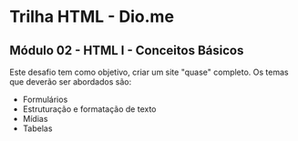 # Trilha HTML - Dio.me
## Módulo 02 - HTML I - Conceitos Básicos

Este desafio tem como objetivo, criar um site "quase" completo. Os temas que deverão ser abordados são:
- Formulários
- Estruturação e formatação de texto
- Mídias
- Tabelas
